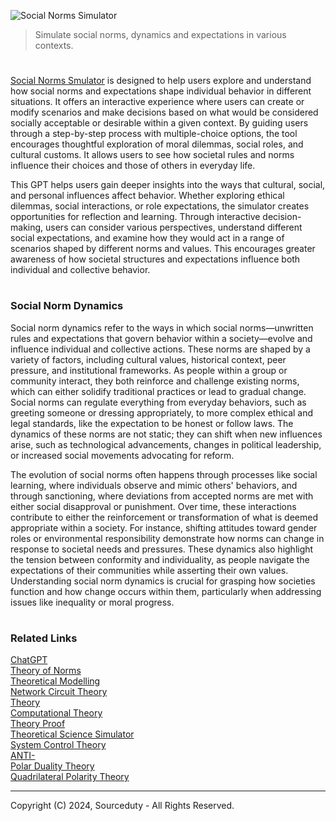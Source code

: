 ![Social Norms Simulator](https://github.com/user-attachments/assets/7e076043-6841-4c9a-b4fb-1d24ccfd8f56)

> Simulate social norms, dynamics and expectations in various contexts. 

#

[Social Norms Smulator](https://chatgpt.com/g/g-3djiewnT0-social-norms-simulator) is designed to help users explore and understand how social norms and expectations shape individual behavior in different situations. It offers an interactive experience where users can create or modify scenarios and make decisions based on what would be considered socially acceptable or desirable within a given context. By guiding users through a step-by-step process with multiple-choice options, the tool encourages thoughtful exploration of moral dilemmas, social roles, and cultural customs. It allows users to see how societal rules and norms influence their choices and those of others in everyday life.

This GPT helps users gain deeper insights into the ways that cultural, social, and personal influences affect behavior. Whether exploring ethical dilemmas, social interactions, or role expectations, the simulator creates opportunities for reflection and learning. Through interactive decision-making, users can consider various perspectives, understand different social expectations, and examine how they would act in a range of scenarios shaped by different norms and values. This encourages greater awareness of how societal structures and expectations influence both individual and collective behavior.

#
### Social Norm Dynamics

Social norm dynamics refer to the ways in which social norms—unwritten rules and expectations that govern behavior within a society—evolve and influence individual and collective actions. These norms are shaped by a variety of factors, including cultural values, historical context, peer pressure, and institutional frameworks. As people within a group or community interact, they both reinforce and challenge existing norms, which can either solidify traditional practices or lead to gradual change. Social norms can regulate everything from everyday behaviors, such as greeting someone or dressing appropriately, to more complex ethical and legal standards, like the expectation to be honest or follow laws. The dynamics of these norms are not static; they can shift when new influences arise, such as technological advancements, changes in political leadership, or increased social movements advocating for reform.

The evolution of social norms often happens through processes like social learning, where individuals observe and mimic others' behaviors, and through sanctioning, where deviations from accepted norms are met with either social disapproval or punishment. Over time, these interactions contribute to either the reinforcement or transformation of what is deemed appropriate within a society. For instance, shifting attitudes toward gender roles or environmental responsibility demonstrate how norms can change in response to societal needs and pressures. These dynamics also highlight the tension between conformity and individuality, as people navigate the expectations of their communities while asserting their own values. Understanding social norm dynamics is crucial for grasping how societies function and how change occurs within them, particularly when addressing issues like inequality or moral progress.

#
### Related Links

[ChatGPT](https://github.com/sourceduty/ChatGPT)
<br>
[Theory of Norms](https://github.com/sourceduty/Theory_of_Norms)
<br>
[Theoretical Modelling](https://github.com/sourceduty/Theoretical_Modelling)
<br>
[Network Circuit Theory](https://github.com/sourceduty/Network_Circuit_Theory)
<br>
[Theory](https://github.com/sourceduty/Theory)
<br>
[Computational Theory](https://github.com/sourceduty/Computational_Theory)
<br>
[Theory Proof](https://github.com/sourceduty/Theory_Proof)
<br>
[Theoretical Science Simulator](https://github.com/sourceduty/Theoretical_Science_Simulator)
<br>
[System Control Theory](https://github.com/sourceduty/System_Control_Theory)
<br>
[ANTI-](https://github.com/sourceduty/ANTI-)
<br>
[Polar Duality Theory](https://github.com/sourceduty/Polar_Duality_Theory)
<br>
[Quadrilateral Polarity Theory](https://github.com/sourceduty/Quadrilateral_Polarity_Theory)

***
Copyright (C) 2024, Sourceduty - All Rights Reserved.
